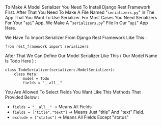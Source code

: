To Make A Model Serializer You Need To Install Django Rest Framework First.
After That You Need To Make A File Named "`serializers.py`" In The App That You
Want To Use Serializer. For Most Cases You Need Serializers For Your "`api`" App.
We Make A "`serializers.py`" File In Our "`api`" App Here.

We Have To Import Serializer From Django Rest Framework Like This :

`from rest_framework import serializers`

After That We Can Define Our Model Serializer Like This ( Our Model Name Is
Todo Here ) :

```
class TodoSerializer(serializers.ModelSerializer):
    class Meta:
        model = Todo
        fields = "__all__"
```

You Are Allowed To Select Fields You Want Like This Methods That Provided
Below :

- `fields = "__all__"` -> Means All Fields
- `fields = ["title","text"]` -> Means Just "title" And "text" Field.
- `exclude = ["status"]` -> Means All Fields Except "status"
